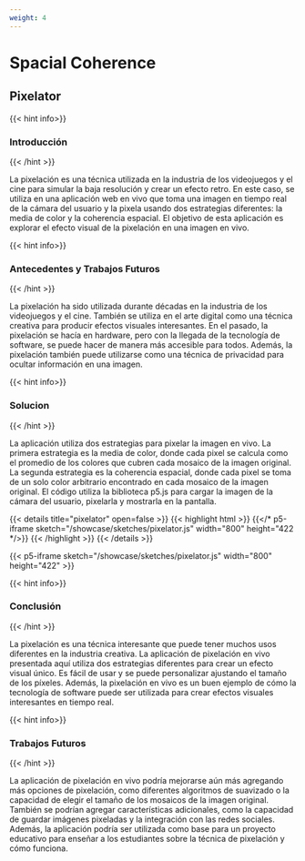 ```yaml
---
weight: 4
---
```


# **Spacial Coherence**

## **Pixelator**

{{< hint info>}}
### Introducción
{{< /hint >}}

La pixelación es una técnica utilizada en la industria de los videojuegos y el cine para simular la baja resolución y crear un efecto retro. En este caso, se utiliza en una aplicación web en vivo que toma una imagen en tiempo real de la cámara del usuario y la pixela usando dos estrategias diferentes: la media de color y la coherencia espacial. El objetivo de esta aplicación es explorar el efecto visual de la pixelación en una imagen en vivo.

{{< hint info>}}
### Antecedentes y Trabajos Futuros
{{< /hint >}}

La pixelación ha sido utilizada durante décadas en la industria de los videojuegos y el cine. También se utiliza en el arte digital como una técnica creativa para producir efectos visuales interesantes. En el pasado, la pixelación se hacía en hardware, pero con la llegada de la tecnología de software, se puede hacer de manera más accesible para todos. Además, la pixelación también puede utilizarse como una técnica de privacidad para ocultar información en una imagen.

{{< hint info>}}
### Solucion
{{< /hint >}}

La aplicación utiliza dos estrategias para pixelar la imagen en vivo. La primera estrategia es la media de color, donde cada pixel se calcula como el promedio de los colores que cubren cada mosaico de la imagen original. La segunda estrategia es la coherencia espacial, donde cada pixel se toma de un solo color arbitrario encontrado en cada mosaico de la imagen original. El código utiliza la biblioteca p5.js para cargar la imagen de la cámara del usuario, pixelarla y mostrarla en la pantalla.

{{< details title="pixelator" open=false >}}
{{< highlight html >}}
{{</* p5-iframe sketch="/showcase/sketches/pixelator.js" width="800" height="422 */>}}
{{< /highlight >}}
{{< /details >}}

{{< p5-iframe sketch="/showcase/sketches/pixelator.js" width="800" height="422" >}}

{{< hint info>}}
### Conclusión
{{< /hint >}}

La pixelación es una técnica interesante que puede tener muchos usos diferentes en la industria creativa. La aplicación de pixelación en vivo presentada aquí utiliza dos estrategias diferentes para crear un efecto visual único. Es fácil de usar y se puede personalizar ajustando el tamaño de los píxeles. Además, la pixelación en vivo es un buen ejemplo de cómo la tecnología de software puede ser utilizada para crear efectos visuales interesantes en tiempo real.

{{< hint info>}}
### Trabajos Futuros
{{< /hint >}}

La aplicación de pixelación en vivo podría mejorarse aún más agregando más opciones de pixelación, como diferentes algoritmos de suavizado o la capacidad de elegir el tamaño de los mosaicos de la imagen original. También se podrían agregar características adicionales, como la capacidad de guardar imágenes pixeladas y la integración con las redes sociales. Además, la aplicación podría ser utilizada como base para un proyecto educativo para enseñar a los estudiantes sobre la técnica de pixelación y cómo funciona.




